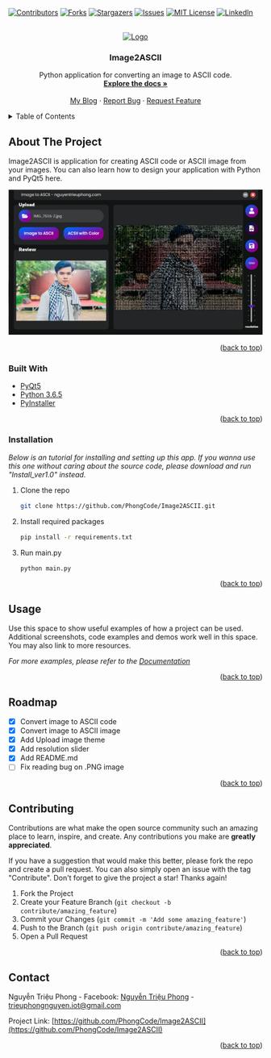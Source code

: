 <div id="top"></div>

[![Contributors][contributors-shield]][contributors-url]
[![Forks][forks-shield]][forks-url]
[![Stargazers][stars-shield]][stars-url]
[![Issues][issues-shield]][issues-url]
[![MIT License][license-shield]][license-url]
[![LinkedIn][linkedin-shield]][linkedin-url]


<!-- PROJECT LOGO -->
<br />
<div align="center">
  <a href="https://github.com/othneildrew/Best-README-Template">
    <img src="icon.ico" alt="Logo" width="80" height="80">
  </a>

  <h3 align="center">Image2ASCII</h3>

  <p align="center">
    Python application for converting an image to ASCII code.
    <br />
    <a href="https://github.com/PhongCode/Image2ASCII"><strong>Explore the docs »</strong></a>
    <br />
    <br />
    <a href="https://nguyentrieuphong.com">My Blog</a>
    ·
    <a href="https://github.com/PhongCode/Image2ASCII/issues">Report Bug</a>
    ·
    <a href="https://github.com/PhongCode/Image2ASCII/issues">Request Feature</a>
  </p>
</div>



<!-- TABLE OF CONTENTS -->
<details>
  <summary>Table of Contents</summary>
  <ol>
    <li>
      <a href="#about-the-project">About The Project</a>
      <ul>
        <li><a href="#built-with">Built With</a></li>
      </ul>
    </li>
    <li>
      <a href="#getting-started">Getting Started</a>
      <ul>
        <li><a href="#prerequisites">Prerequisites</a></li>
        <li><a href="#installation">Installation</a></li>
      </ul>
    </li>
    <li><a href="#usage">Usage</a></li>
    <li><a href="#roadmap">Roadmap</a></li>
    <li><a href="#contributing">Contributing</a></li>
    <li><a href="#license">License</a></li>
    <li><a href="#contact">Contact</a></li>
    <li><a href="#acknowledgments">Acknowledgments</a></li>
  </ol>
</details>



<!-- ABOUT THE PROJECT -->
## About The Project
Image2ASCII is application for creating ASCII code or ASCII image from your images.
You can also learn how to design your application with Python and PyQt5 here.

[![Product Name Screen Shot][product-screenshot]](nguyentrieuphong.com)

<p align="right">(<a href="#top">back to top</a>)</p>

### Built With

* [PyQt5](https://pypi.org/project/PyQt5/)
* [Python 3.6.5](https://www.python.org/)
* [PyInstaller](https://pypi.org/project/pyinstaller/)

<p align="right">(<a href="#top">back to top</a>)</p>


### Installation

_Below is an tutorial for installing and setting up this app. If you wanna use this one without caring about the source code, please download and run "Install_ver1.0" instead._

1. Clone the repo
   ```sh
   git clone https://github.com/PhongCode/Image2ASCII.git
   ```
3. Install required packages
   ```sh
   pip install -r requirements.txt
   ```
4. Run main.py
   ```sh
   python main.py
   ```

<p align="right">(<a href="#top">back to top</a>)</p>



<!-- USAGE EXAMPLES -->
## Usage

Use this space to show useful examples of how a project can be used. Additional screenshots, code examples and demos work well in this space. You may also link to more resources.

_For more examples, please refer to the [Documentation](https://example.com)_

<p align="right">(<a href="#top">back to top</a>)</p>



<!-- ROADMAP -->
## Roadmap

- [x] Convert image to ASCII code
- [x] Convert image to ASCII image
- [x] Add Upload image theme
- [x] Add resolution slider
- [x] Add README.md
- [ ] Fix reading bug on .PNG image

<p align="right">(<a href="#top">back to top</a>)</p>



<!-- CONTRIBUTING -->
## Contributing

Contributions are what make the open source community such an amazing place to learn, inspire, and create. Any contributions you make are **greatly appreciated**.

If you have a suggestion that would make this better, please fork the repo and create a pull request. You can also simply open an issue with the tag "Contribute".
Don't forget to give the project a star! Thanks again!

1. Fork the Project
2. Create your Feature Branch (`git checkout -b contribute/amazing_feature`)
3. Commit your Changes (`git commit -m 'Add some amazing_feature'`)
4. Push to the Branch (`git push origin contribute/amazing_feature`)
5. Open a Pull Request

<p align="right">(<a href="#top">back to top</a>)</p>


<!-- CONTACT -->
## Contact

Nguyễn Triệu Phong - Facebook: [Nguyễn Triệu Phong](https://facebook.com/phong.GTVT) - trieuphongnguyen.iot@gmail.com

Project Link: [https://github.com/PhongCode/Image2ASCII](https://github.com/PhongCode/Image2ASCII)

<p align="right">(<a href="#top">back to top</a>)</p>


<!-- MARKDOWN LINKS & IMAGES -->
<!-- https://www.markdownguide.org/basic-syntax/#reference-style-links -->
[contributors-shield]: https://img.shields.io/github/contributors/PhongCode/Image2ASCII.svg?style=for-the-badge
[contributors-url]: https://github.com/PhongCode/Image2ASCII/graphs/contributors
[forks-shield]: https://img.shields.io/github/forks/PhongCode/Image2ASCII.svg?style=for-the-badge
[forks-url]: https://github.com/PhongCode/Image2ASCII/network/members
[stars-shield]: https://img.shields.io/github/stars/PhongCode/Image2ASCII.svg?style=for-the-badge
[stars-url]: https://github.com/PhongCode/Image2ASCII/stargazers
[issues-shield]: https://img.shields.io/github/issues/PhongCode/Image2ASCII.svg?style=for-the-badge
[issues-url]: https://github.com/PhongCode/Image2ASCII/issues
[license-shield]: https://img.shields.io/github/license/PhongCode/Image2ASCII.svg?style=for-the-badge
[license-url]: https://github.com/PhongCode/Image2ASCII/blob/master/LICENSE.txt
[linkedin-shield]: https://img.shields.io/badge/-LinkedIn-black.svg?style=for-the-badge&logo=linkedin&colorB=555
[linkedin-url]: https://linkedin.com/in/nguyen-trieu-phong-5498b3217/
[product-screenshot]: static/review.png
